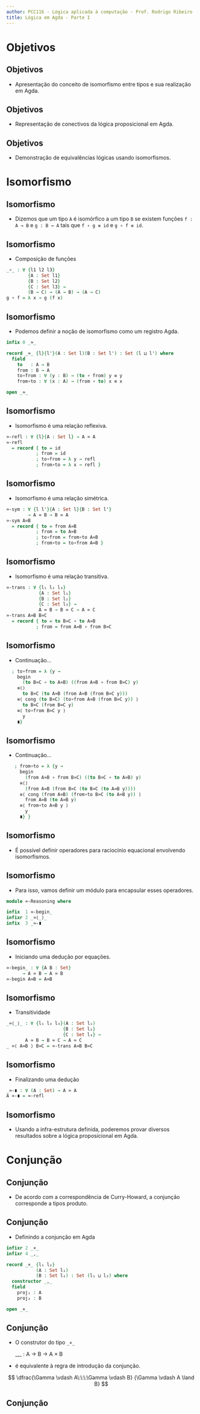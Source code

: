 ```yaml
---
author: PCC116 - Lógica aplicada à computação - Prof. Rodrigo Ribeiro
title: Lógica em Agda - Parte I
---
```


# Objetivos

<!--
```agda
module aula13 where

open import Basics.Level
open import Relation.Equality.Propositional

id : ∀ {l}{A : Set l} → A → A
id x = x
```
-->

## Objetivos

- Apresentação do conceito de isomorfismo entre tipos e
sua realização em Agda.

## Objetivos

- Representação de conectivos da lógica proposicional 
em Agda.

## Objetivos

- Demonstração de equivalências lógicas usando isomorfismos.

# Isomorfismo

## Isomorfismo

- Dizemos que um tipo `A` é isomórfico a um tipo `B` se 
existem funções `f : A → B` e `g : B → A` tais que
`f ∘ g ≡ id` e `g ∘ f ≡ id`.

## Isomorfismo

- Composição de funções

```agda
_∘_ : ∀ {l1 l2 l3}
        {A : Set l1}
        {B : Set l2}
        {C : Set l3} →
        (B → C) → (A → B) → (A → C)
g ∘ f = λ x → g (f x)
```

## Isomorfismo

- Podemos definir a noção de isomorfismo como um registro
Agda.

```agda
infix 0 _≃_

record _≃_ {l}{l'}(A : Set l)(B : Set l') : Set (l ⊔ l') where
  field
    to   : A → B
    from : B → A
    to∘from : ∀ (y : B) → (to ∘ from) y ≡ y
    from∘to : ∀ (x : A) → (from ∘ to) x ≡ x

open _≃_
```

## Isomorfismo

- Isomorfismo é uma relação reflexiva.

```agda
≃-refl : ∀ {l}{A : Set l} → A ≃ A
≃-refl
  = record { to = id
           ; from = id
           ; to∘from = λ y → refl
           ; from∘to = λ x → refl }
```

## Isomorfismo

- Isomorfismo é uma relação simétrica.

```agda
≃-sym : ∀ {l l'}{A : Set l}{B : Set l'}
        → A ≃ B → B ≃ A
≃-sym A≃B
  = record { to = from A≃B
           ; from = to A≃B
           ; to∘from = from∘to A≃B
           ; from∘to = to∘from A≃B }
```

## Isomorfismo

- Isomorfismo é uma relação transitiva.

```agda
≃-trans : ∀ {l₁ l₂ l₃}
            {A : Set l₁}
            {B : Set l₂}
            {C : Set l₃} →
            A ≃ B → B ≃ C → A ≃ C
≃-trans A≃B B≃C
  = record { to = to B≃C ∘ to A≃B
           ; from = from A≃B ∘ from B≃C
```

## Isomorfismo

- Continuação...
```agda
  ; to∘from = λ {y →
    begin
      (to B≃C ∘ to A≃B) ((from A≃B ∘ from B≃C) y)
    ≡⟨⟩
      to B≃C (to A≃B (from A≃B (from B≃C y)))
    ≡⟨ cong (to B≃C) (to∘from A≃B (from B≃C y)) ⟩
      to B≃C (from B≃C y)
    ≡⟨ to∘from B≃C y ⟩
      y
    ∎}
```

## Isomorfismo

- Continuação...

```agda
   ; from∘to = λ {y →
     begin
       (from A≃B ∘ from B≃C) ((to B≃C ∘ to A≃B) y)
     ≡⟨⟩
       (from A≃B (from B≃C (to B≃C (to A≃B y))))
     ≡⟨ cong (from A≃B) (from∘to B≃C (to A≃B y)) ⟩
       from A≃B (to A≃B y)
     ≡⟨ from∘to A≃B y ⟩
       y
     ∎} }
```

## Isomorfismo

- É possível definir operadores para raciocínio
equacional envolvendo isomorfismos.

## Isomorfismo

- Para isso, vamos definir um módulo para encapsular
esses operadores.

```agda
module ≃-Reasoning where

infix  1 ≃-begin_
infixr 2 _≃⟨_⟩_
infix  3 _≃-∎
```

## Isomorfismo

- Iniciando uma dedução por equações.

```agda
≃-begin_ : ∀ {A B : Set}
      → A ≃ B → A ≃ B
≃-begin A≃B = A≃B
```

## Isomorfismo

- Transitividade

```agda
_≃⟨_⟩_ : ∀ {l₁ l₂ l₃}(A : Set l₁)
                     {B : Set l₂}
                     {C : Set l₃} → 
       A ≃ B → B ≃ C → A ≃ C
_ ≃⟨ A≃B ⟩ B≃C = ≃-trans A≃B B≃C
```

## Isomorfismo

- Finalizando uma dedução

```agda
_≃-∎ : ∀ (A : Set) → A ≃ A
A ≃-∎ = ≃-refl
```

## Isomorfismo

- Usando a infra-estrutura definida,
poderemos provar diversos resultados sobre
a lógica proposicional em Agda.

# Conjunção

## Conjunção

- De acordo com a correspondência de Curry-Howard,
a conjunção corresponde a tipos produto.

## Conjunção

- Definindo a conjunção em Agda

```agda
infixr 2 _×_
infixr 4 _,_

record _×_ {l₁ l₂}
           (A : Set l₁)
           (B : Set l₂) : Set (l₁ ⊔ l₂) where
  constructor _,_
  field
    proj₁ : A
    proj₂ : B

open _×_
```

## Conjunção

- O construtor do tipo `_×_` 


    \_,\_ : A → B → A × B

- é equivalente à regra de introdução da conjunção.

$$
\dfrac{\Gamma \vdash A\:\:\:\Gamma \vdash B}
      {\Gamma \vdash A \land B}
$$


## Conjunção

